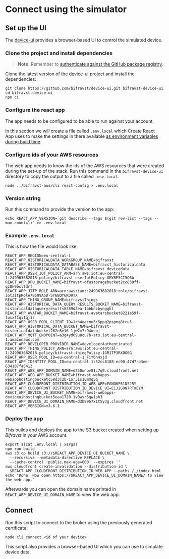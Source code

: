 # Connect using the simulator

## Set up the UI

The [device-ui](https://github.com/bifravst/device-ui) provides a browser-based UI to control the simulated device.

### Clone the project and install dependencies

> **Note:** Remember to [authenticate against the GitHub package registry](../guides/githubregistry.md).

Clone the latest version of the [device-ui](https://github.com/bifravst/device-ui) project and install the dependencies:

```text
git clone https://github.com/bifravst/device-ui.git bifravst-device-ui
cd bifravst-device-ui
npm ci
```

### Configure the react app

The app needs to be configured to be able to run against your account.

In this section we will create a file called `.env.local` which Create React App uses to make the settings in there available [as environment variables during build time](https://facebook.github.io/create-react-app/docs/adding-custom-environment-variables).

### Configure ids of your AWS resources

The web app needs to know the ids of the AWS resources that were created during the set-up of the stack. Run this command in the `bifravst-device-ui` directory to copy the output to a file called `.env.local`.

```text
node ../bifravst-aws/cli react-config > .env.local
```

### Version string

Run this command to provide the version to the app:

```text
echo REACT_APP_VERSION=`git describe --tags $(git rev-list --tags --max-count=1)` >> .env.local
```

### Example `.env.local`

This is how the file would look like:

```text
REACT_APP_REGION=eu-central-1
REACT_APP_HISTORICALDATA_WORKGROUP_NAME=bifravst
REACT_APP_HISTORICALDATA_DATABASE_NAME=bifravst_historicaldata
REACT_APP_HISTORICALDATA_TABLE_NAME=bifravst_devicedata
REACT_APP_USER_IOT_POLICY_ARN=arn:aws:iot:eu-central-1:249963682018:policy/bifravst-userIotPolicy-OMYBF5CI5Q6A
REACT_APP_DFU_BUCKET_NAME=bifravst-dfustoragebucket2cc839ff-qz8k9bslldrf
REACT_APP_JITP_ROLE_ARN=arn:aws:iam::249963682018:role/bifravst-iotJitpRole7B509A5D-5Y6BQY6KD9TX
REACT_APP_THING_GROUP_NAME=bifravstThings
REACT_APP_HISTORICAL_DATA_QUERY_RESULTS_BUCKET_NAME=bifravst-historicaldataqueryresults8289d8ea-1bbbnzbyngghl
REACT_APP_AVATAR_BUCKET_NAME=bifravst-avatarsbucket8221a59f-1usxf1qi1qj1r
REACT_APP_USER_POOL_CLIENT_ID=1rh4eacmu5c5ppq2pspnq8tcu5
REACT_APP_HISTORICAL_DATA_BUCKET_NAME=bifravst-historicaldatabucket262e8e16-1jw2m7z94ocbj
REACT_APP_MQTT_ENDPOINT=a3g4yd69u8cu7b-ats.iot.eu-central-1.amazonaws.com
REACT_APP_DEVELOPER_PROVIDER_NAME=developerAuthenticated
REACT_APP_THING_POLICY_ARN=arn:aws:iot:eu-central-1:249963682018:policy/bifravst-thingPolicy-1GR1TP3RXOO0G
REACT_APP_USER_POOL_ID=eu-central-1_FiY6h4xjd
REACT_APP_IDENTITY_POOL_ID=eu-central-1:52cc8188-ec90-47d7-b3ee-634187fa6413
REACT_APP_WEB_APP_DOMAIN_NAME=d250wnpv81c7q9.cloudfront.net
REACT_APP_WEB_APP_BUCKET_NAME=bifravst-webapps-webapphostingbucketc58d3c2b-1or3is1vmmq5q
REACT_APP_CLOUDFRONT_DISTRIBUTION_ID_WEB_APP=EGNO6F61DSJ5Y
REACT_APP_CLOUDFRONT_DISTRIBUTION_ID_DEVICE_UI=E1J2GON7RTXEYM
REACT_APP_DEVICE_UI_BUCKET_NAME=bifravst-webapps-deviceuihostingbucket5eaa1720-1v0wvr5qw1ph3
REACT_APP_DEVICE_UI_DOMAIN_NAME=d3b8967x1t5y3g.cloudfront.net
REACT_APP_VERSION=v3.6.1
```

### Deploy the app

This builds and deploys the app to the S3 bucket created when setting up _Bifravst_ in your AWS account.

```text
export $(cat .env.local | xargs)
npm run build
aws s3 cp build s3://$REACT_APP_DEVICE_UI_BUCKET_NAME \
  --recursive --metadata-directive REPLACE \
  --cache-control 'public,max-age=600' --expires ''
aws cloudfront create-invalidation --distribution-id \
  $REACT_APP_CLOUDFRONT_DISTRIBUTION_ID_WEB_APP --paths /,/index.html
echo "Done. Now open https://$REACT_APP_DEVICE_UI_DOMAIN_NAME/ to view the web app."
```

Afterwards you can open the domain name printed in `REACT_APP_DEVICE_UI_DOMAIN_NAME` to view the web app.

## Connect

Run this script to connect to the broker using the previously generated certificate:

```text
node cli connect <id of your device>
```

This script also provides a browser-based UI which you can use to simulate device data.


